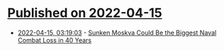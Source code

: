 # [Published on 2022-04-15](index.md)

* [2022-04-15, 03:19:03](https://news.ycombinator.com/item?id=31036327) - [Sunken Moskva Could Be the Biggest Naval Combat Loss in 40 Years](https://www.thedrive.com/the-war-zone/sinking-a-warship-is-a-truly-rare-event-in-modern-naval-warfare)
